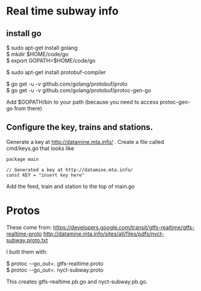 # Real time subway info

## install go
$ sudo apt-get install golang  
$ mkdir $HOME/code/go  
$ export GOPATH=$HOME/code/go  

$ sudo apt-get install protobuf-compiler

$ go get -u -v github.com/golang/protobuf/proto  
$ go get -u -v github.com/golang/protobuf/protoc-gen-go  

Add $GOPATH/bin to your path (because you need to access protoc-gen-go from
 there)

## Configure the key, trains and stations.
Generate a key at http://datamine.mta.info/ . Create a file called cmd/keys.go
that looks like

```
package main

// Generated a key at http://datamine.mta.info/
const KEY = "insert key here"
```

Add the feed, train and station to the top of main.go


# Protos
These come from:
https://developers.google.com/transit/gtfs-realtime/gtfs-realtime-proto
http://datamine.mta.info/sites/all/files/pdfs/nyct-subway.proto.txt

I built them with:

$ protoc --go_out=. gtfs-realtime.proto  
$ protoc --go_out=. nyct-subway.proto  

This creates gtfs-realtime.pb.go and nyct-subway.pb.go.

